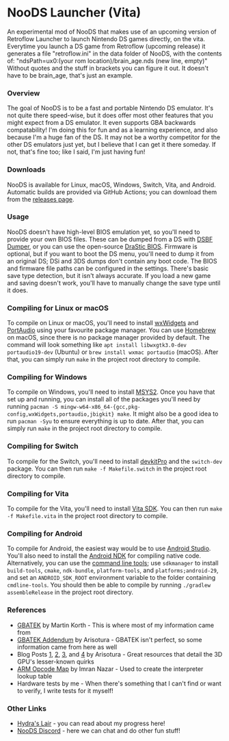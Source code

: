 # NooDS Launcher (Vita)
An experimental mod of NooDS that makes use of an upcoming version of Retroflow Launcher to launch Nintendo DS games directly, on the vita. Everytime you launch a DS game from Retroflow (upcoming release) it generates a file "retroflow.ini" in the data folder of NooDS, with the contents of: "ndsPath=ux0:(your rom location)/brain_age.nds (new line, empty)" Without quotes and the stuff in brackets you can figure it out. It doesn't have to be brain_age, that's just an example.

### Overview
The goal of NooDS is to be a fast and portable Nintendo DS emulator. It's not quite there speed-wise, but it does offer most other features that you might expect from a DS emulator. It even supports GBA backwards compatability! I'm doing this for fun and as a learning experience, and also because I'm a huge fan of the DS. It may not be a worthy competitor for the other DS emulators just yet, but I believe that I can get it there someday. If not, that's fine too; like I said, I'm just having fun!

### Downloads
NooDS is available for Linux, macOS, Windows, Switch, Vita, and Android. Automatic builds are provided via GitHub Actions; you can download them from the [releases page](https://github.com/Hydr8gon/NooDS/releases).

### Usage
NooDS doesn't have high-level BIOS emulation yet, so you'll need to provide your own BIOS files. These can be dumped from a DS with [DSBF Dumper](https://archive.org/details/dsbf-dumper), or you can use the open-source [DraStic BIOS](https://drive.google.com/file/d/1dl6xgOXc892r43RzkIJKI6nikYIipzoN/view). Firmware is optional, but if you want to boot the DS menu, you'll need to dump it from an original DS; DSi and 3DS dumps don't contain any boot code. The BIOS and firmware file paths can be configured in the settings. There's basic save type detection, but it isn't always accurate. If you load a new game and saving doesn't work, you'll have to manually change the save type until it does.

### Compiling for Linux or macOS
To compile on Linux or macOS, you'll need to install [wxWidgets](https://www.wxwidgets.org) and [PortAudio](http://www.portaudio.com) using your favourite package manager. You can use [Homebrew](https://brew.sh) on macOS, since there is no package manager provided by default. The command will look something like `apt install libwxgtk3.0-dev portaudio19-dev` (Ubuntu) or `brew install wxmac portaudio` (macOS). After that, you can simply run `make` in the project root directory to compile.

### Compiling for Windows
To compile on Windows, you'll need to install [MSYS2](https://www.msys2.org). Once you have that set up and running, you can install all of the packages you'll need by running `pacman -S mingw-w64-x86_64-{gcc,pkg-config,wxWidgets,portaudio,jbigkit} make`. It might also be a good idea to run `pacman -Syu` to ensure everything is up to date. After that, you can simply run `make` in the project root directory to compile.

### Compiling for Switch
To compile for the Switch, you'll need to install [devkitPro](https://devkitpro.org/wiki/Getting_Started) and the `switch-dev` package. You can then run `make -f Makefile.switch` in the project root directory to compile.

### Compiling for Vita
To compile for the Vita, you'll need to install [Vita SDK](https://vitasdk.org/). You can then run `make -f Makefile.vita` in the project root directory to compile.

### Compiling for Android
To compile for Android, the easiest way would be to use [Android Studio](https://developer.android.com/studio). You'll also need to install the [Android NDK](https://developer.android.com/studio/projects/install-ndk) for compiling native code. Alternatively, you can use the [command line tools](https://developer.android.com/studio#command-tools); use `sdkmanager` to install `build-tools`, `cmake`, `ndk-bundle`, `platform-tools`, and `platforms;android-29`, and set an `ANDROID_SDK_ROOT` environment variable to the folder containing `cmdline-tools`. You should then be able to compile by running `./gradlew assembleRelease` in the project root directory.

### References
* [GBATEK](https://problemkaputt.de/gbatek.htm) by Martin Korth - This is where most of my information came from
* [GBATEK Addendum](http://melonds.kuribo64.net/board/thread.php?id=13) by Arisotura - GBATEK isn't perfect, so some information came from here as well
* Blog Posts [1](http://melonds.kuribo64.net/comments.php?id=85), [2](http://melonds.kuribo64.net/comments.php?id=56), [3](http://melonds.kuribo64.net/comments.php?id=32), and [4](http://melonds.kuribo64.net/comments.php?id=27) by Arisotura - Great resources that detail the 3D GPU's lesser-known quirks
* [ARM Opcode Map](http://imrannazar.com/ARM-Opcode-Map) by Imran Nazar - Used to create the interpreter lookup table
* Hardware tests by me - When there's something that I can't find or want to verify, I write tests for it myself!

### Other Links
* [Hydra's Lair](https://hydr8gon.github.io/) - you can read about my progress here!
* [NooDS Discord](https://discord.gg/JbNz7y4) - here we can chat and do other fun stuff!
